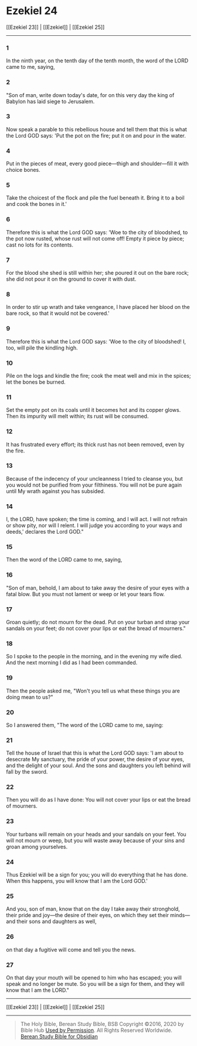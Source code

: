 # Ezekiel 24

[[Ezekiel 23]] | [[Ezekiel]] | [[Ezekiel 25]]

---

### 1
In the ninth year, on the tenth day of the tenth month, the word of the LORD came to me, saying,

### 2
"Son of man, write down today's date, for on this very day the king of Babylon has laid siege to Jerusalem.

### 3
Now speak a parable to this rebellious house and tell them that this is what the Lord GOD says: 'Put the pot on the fire; put it on and pour in the water.

### 4
Put in the pieces of meat, every good piece—thigh and shoulder—fill it with choice bones.

### 5
Take the choicest of the flock and pile the fuel beneath it. Bring it to a boil and cook the bones in it.'

### 6
Therefore this is what the Lord GOD says: 'Woe to the city of bloodshed, to the pot now rusted, whose rust will not come off! Empty it piece by piece; cast no lots for its contents.

### 7
For the blood she shed is still within her; she poured it out on the bare rock; she did not pour it on the ground to cover it with dust.

### 8
In order to stir up wrath and take vengeance, I have placed her blood on the bare rock, so that it would not be covered.'

### 9
Therefore this is what the Lord GOD says: 'Woe to the city of bloodshed! I, too, will pile the kindling high.

### 10
Pile on the logs and kindle the fire; cook the meat well and mix in the spices; let the bones be burned.

### 11
Set the empty pot on its coals until it becomes hot and its copper glows. Then its impurity will melt within; its rust will be consumed.

### 12
It has frustrated every effort; its thick rust has not been removed, even by the fire.

### 13
Because of the indecency of your uncleanness I tried to cleanse you, but you would not be purified from your filthiness. You will not be pure again until My wrath against you has subsided.

### 14
I, the LORD, have spoken; the time is coming, and I will act. I will not refrain or show pity, nor will I relent. I will judge you according to your ways and deeds,' declares the Lord GOD."

### 15
Then the word of the LORD came to me, saying,

### 16
"Son of man, behold, I am about to take away the desire of your eyes with a fatal blow. But you must not lament or weep or let your tears flow.

### 17
Groan quietly; do not mourn for the dead. Put on your turban and strap your sandals on your feet; do not cover your lips or eat the bread of mourners."

### 18
So I spoke to the people in the morning, and in the evening my wife died. And the next morning I did as I had been commanded.

### 19
Then the people asked me, "Won't you tell us what these things you are doing mean to us?"

### 20
So I answered them, "The word of the LORD came to me, saying:

### 21
Tell the house of Israel that this is what the Lord GOD says: 'I am about to desecrate My sanctuary, the pride of your power, the desire of your eyes, and the delight of your soul. And the sons and daughters you left behind will fall by the sword.

### 22
Then you will do as I have done: You will not cover your lips or eat the bread of mourners.

### 23
Your turbans will remain on your heads and your sandals on your feet. You will not mourn or weep, but you will waste away because of your sins and groan among yourselves.

### 24
Thus Ezekiel will be a sign for you; you will do everything that he has done. When this happens, you will know that I am the Lord GOD.'

### 25
And you, son of man, know that on the day I take away their stronghold, their pride and joy—the desire of their eyes, on which they set their minds—and their sons and daughters as well,

### 26
on that day a fugitive will come and tell you the news.

### 27
On that day your mouth will be opened to him who has escaped; you will speak and no longer be mute. So you will be a sign for them, and they will know that I am the LORD."

---

[[Ezekiel 23]] | [[Ezekiel]] | [[Ezekiel 25]]

---

> The Holy Bible, Berean Study Bible, BSB
> Copyright &copy;2016, 2020 by Bible Hub
> [Used by Permission](https://berean.bible/terms.htm). All Rights Reserved Worldwide.
> [Berean Study Bible for Obsidian](https://github.com/gapmiss/berean-study-bible-for-obsidian)</small>

